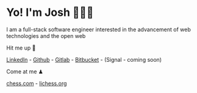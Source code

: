 # Yo! I'm Josh 🙋🏾‍♂️

I am a full-stack software engineer interested in the advancement of web technologies and the open web

Hit me up 📲

[LinkedIn](https://www.linkedin.com/in/jlindsay-sf/) -
[Github](https://github.com/j000shDotCom/) -
[Gitlab](https://gitlab.com/j000sh) -
[Bitbucket](https://bitbucket.org/j000sh/) -
(Signal - coming soon)

Come at me ♟

[chess.com](https://www.chess.com/member/ReasonableBully) -
[lichess.org](https://lichess.org/@/ReasonableBully)
